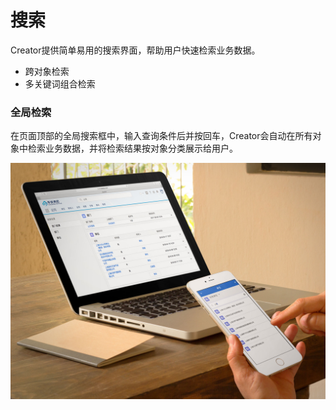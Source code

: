 搜索
===

Creator提供简单易用的搜索界面，帮助用户快速检索业务数据。
- 跨对象检索
- 多关键词组合检索

### 全局检索
在页面顶部的全局搜索框中，输入查询条件后并按回车，Creator会自动在所有对象中检索业务数据，并将检索结果按对象分类展示给用户。

![电脑、手机界面展示](images/mac_mobile_search.jpg)


